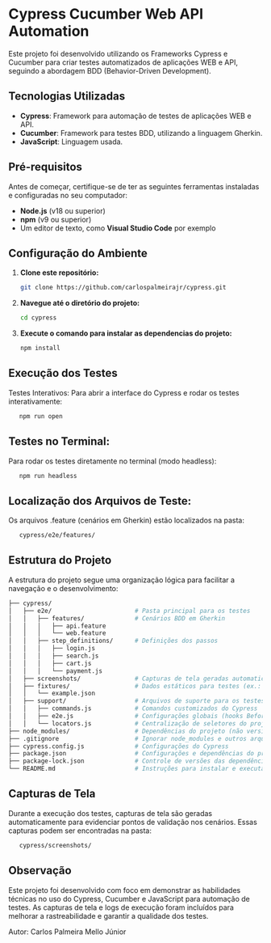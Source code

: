 # Cypress Cucumber Web API Automation

Este projeto foi desenvolvido utilizando os Frameworks Cypress e Cucumber para criar testes automatizados de aplicações WEB e API, seguindo a abordagem BDD (Behavior-Driven Development).

## Tecnologias Utilizadas
- **Cypress**: Framework para automação de testes de aplicações WEB e API.
- **Cucumber**: Framework para testes BDD, utilizando a linguagem Gherkin.
- **JavaScript**: Linguagem usada.

## Pré-requisitos
Antes de começar, certifique-se de ter as seguintes ferramentas instaladas e configuradas no seu computador:
- **Node.js** (v18 ou superior)
- **npm** (v9 ou superior)
- Um editor de texto, como **Visual Studio Code** por exemplo

## Configuração do Ambiente
1. **Clone este repositório:**
   ```bash
   git clone https://github.com/carlospalmeirajr/cypress.git
   ```

2. **Navegue até o diretório do projeto:**
   ```bash
   cd cypress
   ```

3. **Execute o comando para instalar as dependencias do projeto:**
   ```bash  
   npm install
   ```

## Execução dos Testes
Testes Interativos:
Para abrir a interface do Cypress e rodar os testes interativamente:
```bash  
   npm run open
   ```

## Testes no Terminal:
Para rodar os testes diretamente no terminal (modo headless):
```bash  
   npm run headless
   ```

## Localização dos Arquivos de Teste:
Os arquivos .feature (cenários em Gherkin) estão localizados na pasta:
```bash  
   cypress/e2e/features/
   ```

## Estrutura do Projeto
A estrutura do projeto segue uma organização lógica para facilitar a navegação e o desenvolvimento:
```bash  
├── cypress/
│   ├── e2e/                       # Pasta principal para os testes
│   │   ├── features/              # Cenários BDD em Gherkin
│   │   │   ├── api.feature
│   │   │   └── web.feature
│   │   ├── step_definitions/      # Definições dos passos
│   │   │   ├── login.js
│   │   │   ├── search.js
│   │   │   ├── cart.js
│   │   │   └── payment.js
│   ├── screenshots/               # Capturas de tela geradas automaticamente
│   ├── fixtures/                  # Dados estáticos para testes (ex.: JSON)
│   │   └── example.json
│   ├── support/                   # Arquivos de suporte para os testes
│   │   ├── commands.js            # Comandos customizados do Cypress
│   │   ├── e2e.js                 # Configurações globais (hooks Before/After)
│   │   └── locators.js            # Centralização de seletores do projeto
├── node_modules/                  # Dependências do projeto (não versionar)
├── .gitignore                     # Ignorar node_modules e outros arquivos
├── cypress.config.js              # Configurações do Cypress
├── package.json                   # Configurações e dependências do projeto
├── package-lock.json              # Controle de versões das dependências
└── README.md                      # Instruções para instalar e executar os testes

   ```

## Capturas de Tela
Durante a execução dos testes, capturas de tela são geradas automaticamente para evidenciar pontos de validação nos cenários. Essas capturas podem ser encontradas na pasta:
```bash  
   cypress/screenshots/
   ```

## Observação
Este projeto foi desenvolvido com foco em demonstrar as habilidades técnicas no uso do Cypress, Cucumber e JavaScript para automação de testes. As capturas de tela e logs de execução foram incluídos para melhorar a rastreabilidade e garantir a qualidade dos testes.

Autor: Carlos Palmeira Mello Júnior

